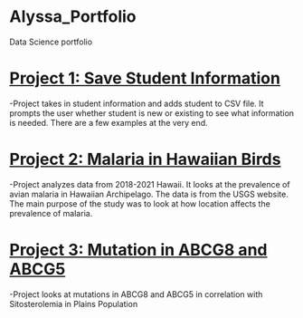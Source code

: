 # Alyssa_Portfolio
Data Science portfolio

# [Project 1: Save Student Information](https://github.com/amwheeler77/Student_Info)
-Project takes in student information and adds student to CSV file. It prompts the user whether student is new or existing to see what information is needed. There are a few examples at the very end.

# [Project 2: Malaria in Hawaiian Birds](https://github.com/amwheeler77/Malaria_Hawaiian_Birds)
-Project analyzes data from 2018-2021 Hawaii. It looks at the prevalence of avian malaria in Hawaiian Archipelago. The data is from the USGS website. The main purpose of the study was to look at how location affects the prevalence of malaria.

# [Project 3: Mutation in ABCG8 and ABCG5](https://github.com/amwheeler77/Mutation_ABCG8_ABCG5)
-Project looks at mutations in ABCG8 and ABCG5 in correlation with Sitosterolemia in Plains Population
